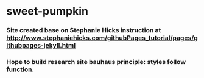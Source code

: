 # sweet-pumpkin
### Site created base on Stephanie Hicks instruction at http://www.stephaniehicks.com/githubPages_tutorial/pages/githubpages-jekyll.html 
### Hope to build research site bauhaus principle: styles follow function.
